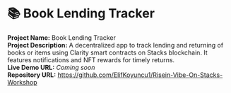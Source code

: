 # 📚 Book Lending Tracker

**Project Name:** Book Lending Tracker  
**Project Description:** A decentralized app to track lending and returning of books or items using Clarity smart contracts on Stacks blockchain. It features notifications and NFT rewards for timely returns.  
**Live Demo URL:** *Coming soon*  
**Repository URL:** https://github.com/ElifKoyuncu1/Risein-Vibe-On-Stacks-Workshop

